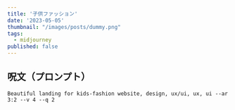 ```yaml
---
title: '子供ファッション'
date: '2023-05-05'
thumbnail: "/images/posts/dummy.png"
tags:
  - midjourney
published: false
---
```


## 呪文（プロンプト）
```
Beautiful landing for kids-fashion website, design, ux/ui, ux, ui --ar 3:2 --v 4 --q 2
```